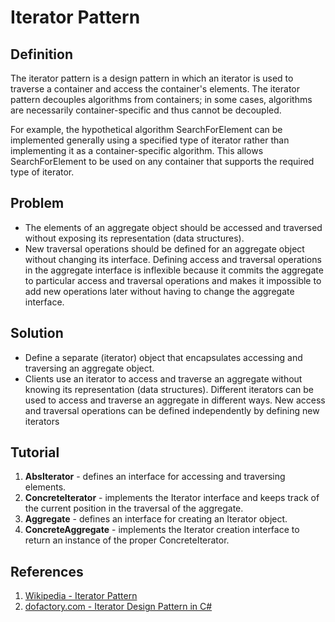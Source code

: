 # Iterator Pattern
## Definition
The iterator pattern is a design pattern in which an iterator is used to traverse a container and access the container's elements. The iterator pattern decouples algorithms from containers; in some cases, algorithms are necessarily container-specific and thus cannot be decoupled.

For example, the hypothetical algorithm SearchForElement can be implemented generally using a specified type of iterator rather than implementing it as a container-specific algorithm. This allows SearchForElement to be used on any container that supports the required type of iterator.

## Problem
* The elements of an aggregate object should be accessed and traversed without exposing its representation (data structures).
* New traversal operations should be defined for an aggregate object without changing its interface.
Defining access and traversal operations in the aggregate interface is inflexible because it commits the aggregate to particular access and traversal operations and makes it impossible to add new operations later without having to change the aggregate interface.

## Solution
* Define a separate (iterator) object that encapsulates accessing and traversing an aggregate object.
* Clients use an iterator to access and traverse an aggregate without knowing its representation (data structures).
Different iterators can be used to access and traverse an aggregate in different ways.
New access and traversal operations can be defined independently by defining new iterators

## Tutorial
1. **AbsIterator** - defines an interface for accessing and traversing elements.
2. **ConcreteIterator** - implements the Iterator interface and keeps track of the current position in the traversal of the aggregate.
3. **Aggregate** - defines an interface for creating an Iterator object.
4. **ConcreteAggregate** - implements the Iterator creation interface to return an instance of the proper ConcreteIterator.

## References
1. [Wikipedia - Iterator Pattern](https://en.wikipedia.org/wiki/Iterator_pattern)
2. [dofactory.com - Iterator Design Pattern in C#](https://www.dofactory.com/net/iterator-design-pattern)

